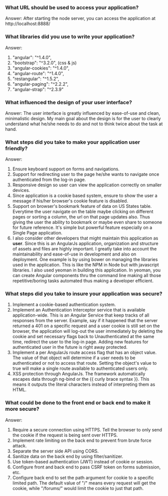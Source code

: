 <h3>What URL should be used to access your application?</h3>
<p>
  Answer: After starting the node server, you can access the application at http://localhost:8888/
</p>
<h3>What libraries did you use to write your application?</h3>
<p>
Answer:
</p>
<ol>
  <li>
     "angular": "^1.4.0",
  </li>
  <li>
     "bootstrap": "^3.2.0", (css & js)
  </li>
  <li>
    "angular-cookies": "^1.4.0",
  </li>
  <li>
    "angular-route": "^1.4.0",
  </li>
  <li>
     "restangular": "^1.5.2",
  </li>
  <li>
     "angular-paging": "^2.2.2",
  </li>
  <li>
    "angular-strap": "^2.3.9"
  </li>   
</ol>

<h3>What influenced the design of your user interface?</h3>
<p>
  Answer: The user interface is greatly influenced by ease-of-use and clean, minimalistic design.
    My main goal about the design is for the user to clearly understand what he/she needs to do and not to think twice about the task at hand.
</p>

<h3>What steps did you take to make your application user friendly?</h3>
<p>
  Answer:
</p>
<ol>
 <li>Ensure keyboard support on forms and navigations.</li>
 <li>Support for redirecting user to the page he/she wants to navigate once authenticated from the log-in page.</li>
 <li>Responsive design so user can view the application correctly on smaller devices.</li>
 <li>Since application is a cookie based system, ensure to show the user a message if his/her browser's cookie feature is disabled.</li>
 <li>
     Support on browser's bookmark feature of data on US States table. Everytime the user navigate on the table maybe clicking on different pages or sorting a column, the url on that page updates also. Thus giving the user
     the ability to bookmark or maybe even share to someone for future reference. It's simple but powerful feature especially on a Single Page application.
 </li>
 <li>
   I also consider other developers that might maintain this application as <b>user</b>. Since this is an AngularJs application, organization and structure of assets and files are highly important. I greatly take into account the maintainability and
   ease-of-use in development and also on deployment. One example is by using bower on managing the libraries used in the application. This is like the NPM in Node but with javascript libraries. I also used yeoman in building this application. In yeoman, you 
   can create Angular components thru the command line making all those repetitive/boring tasks automated thus making a developer efficient.
 </li>
</ol>
<h3>What steps did you take to insure your application was secure?</h3>
<ol>
  <li>Implement a cookie-based authentication system.</li>
  <li>
      Implement an Authentication Interceptor service that is available application-wide. This is an Angular Service that keep tracks of all responses from the server. 
      Example, say if it happened that the server returned a 401 on a specific request and a user cookie is still set on the browser, 
      the application will log-out the user immediately by deleting the cookie and set necessary flags back to Unauthenticated at the same time, redirect the user to the log-in page.
      Adding new features for authenticated user in the future is right away protected. 
  </li>
  <li>
     Implement a per AngularJs route access flag that has an object value. The value of that object will determine if a user needs to be authenticated or not to access that route. Setting the object's value to true will make a single route available to authenticated users only.
  </li>
  <li>
    XSS protection through AngularJs. The framework automatically escapes data through ng-bind or the {{ curly brace syntax }}. This means it outputs the literal characters instead of interpreting them as HTML.
  </li>
</ol>
<h3>What could be done to the front end or back end to make it more secure?</h3>
<p>
  Answer:
</p>
<ol>
  <li>
     Require a secure connection using HTTPS. Tell the browser to only send the cookie if the request is being sent over HTTPS.
  </li>
  <li>
     Implement rate limiting on the back end to prevent from brute force attack.
  </li>
  <li>
     Separate the server side API using CORS. 
  </li>
  <li>
     Sanitize data on the back end by using filter/sanitizer. 
  </li>
  <li>
     Use token-based authentication (JWT) instead of cookie or session. 
  </li>
  <li>
    Configure front and back end to pass CSRF token on forms submission, etc.
  </li>
  <li>
    Configure back end to set the path argument for cookie to a specific limited path. The default value of "/" means every request will get the cookie, while "/forums/" would limit the cookie to just that path.
  </li>
</ol>
